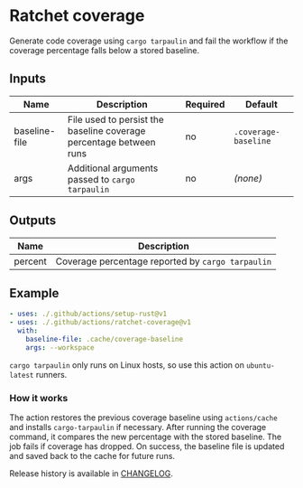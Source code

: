 # Ratchet coverage

Generate code coverage using `cargo tarpaulin` and fail the workflow if the
coverage percentage falls below a stored baseline.

## Inputs

| Name | Description | Required | Default |
| --- | --- | --- | --- |
| baseline-file | File used to persist the baseline coverage percentage between runs | no | `.coverage-baseline` |
| args | Additional arguments passed to `cargo tarpaulin` | no | *(none)* |

## Outputs

| Name | Description |
| --- | --- |
| percent | Coverage percentage reported by `cargo tarpaulin` |

## Example

```yaml
- uses: ./.github/actions/setup-rust@v1
- uses: ./.github/actions/ratchet-coverage@v1
  with:
    baseline-file: .cache/coverage-baseline
    args: --workspace
```

`cargo tarpaulin` only runs on Linux hosts, so use this action on
`ubuntu-latest` runners.

### How it works

The action restores the previous coverage baseline using `actions/cache` and
installs `cargo-tarpaulin` if necessary. After running the coverage command, it
compares the new percentage with the stored baseline. The job fails if coverage
has dropped. On success, the baseline file is updated and saved back to the
cache for future runs.

Release history is available in [CHANGELOG](CHANGELOG.md).
